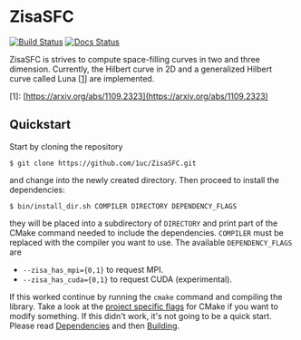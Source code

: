 # ZisaSFC
[![Build Status](https://github.com/1uc/ZisaSFC/actions/workflows/basic_integrity_checks.yml/badge.svg?branch=main)](https://github.com/1uc/ZisaSFC/actions)
[![Docs Status](https://github.com/1uc/ZisaSFC/actions/workflows/publish_docs.yml/badge.svg?branch=main)](https://1uc.github.io/ZisaSFC)

ZisaSFC is strives to compute space-filling curves in two and three dimension.
Currently, the Hilbert curve in 2D and a generalized Hilbert curve called Luna
\[[1]\] are implemented.

[1]: https://arxiv.org/abs/1109.2323
\[1\]: [https://arxiv.org/abs/1109.2323](https://arxiv.org/abs/1109.2323)

## Quickstart
Start by cloning the repository

    $ git clone https://github.com/1uc/ZisaSFC.git

and change into the newly created directory. Then proceed to install the
dependencies:

    $ bin/install_dir.sh COMPILER DIRECTORY DEPENDENCY_FLAGS

they will be placed into a subdirectory of `DIRECTORY` and print
part of the CMake command needed to include the dependencies. `COMPILER` must
be replaced with the compiler you want to use. The available `DEPENDENCY_FLAGS`
are

  * `--zisa_has_mpi={0,1}` to request MPI.
  * `--zisa_has_cuda={0,1}` to request CUDA (experimental).

If this worked continue by running the `cmake` command and compiling the
library. Take a look at the [project specific flags] for CMake if you want to
modify something. If this didn't work, it's not going to be a quick start.
Please read [Dependencies] and then [Building].

[project specific flags]: https://1uc.github.io/ZisaSFC/md_cmake.html#cmake_flags
[Dependencies]: https://1uc.github.io/ZisaSFC/md_dependencies.html
[Building]: https://1uc.github.io/ZisaSFC/md_cmake.html
